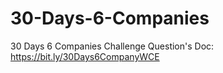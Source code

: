 # 30-Days-6-Companies
30 Days 6 Companies Challenge
Question's Doc: https://bit.ly/30Days6CompanyWCE
